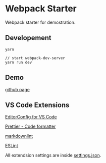 # Webpack Starter

Webpack starter for demostration.

## Developement

    yarn

    // start webpack-dev-server
    yarn run dev

## Demo

[github page](https://mirror-riddle.github.io/webpack-starter/demo)

## VS Code Extensions

[EditorConfig for VS Code](https://marketplace.visualstudio.com/items?itemName=EditorConfig.EditorConfig)

[Prettier - Code formatter](https://marketplace.visualstudio.com/items?itemName=esbenp.prettier-vscode)

[markdownlint](https://marketplace.visualstudio.com/items?itemName=DavidAnson.vscode-markdownlint)

[ESLint](https://marketplace.visualstudio.com/items?itemName=dbaeumer.vscode-eslint)

All extendsion settings are inside [settings.json](./.vscode/settings.json).
